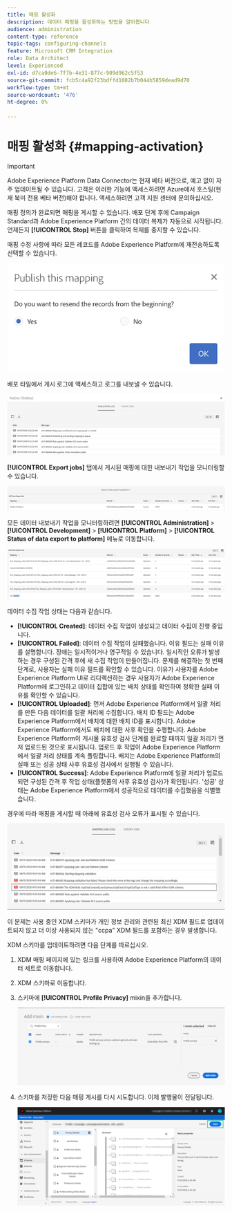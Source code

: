 ```yaml
---
title: 매핑 활성화
description: 데이터 매핑을 활성화하는 방법을 알아봅니다
audience: administration
content-type: reference
topic-tags: configuring-channels
feature: Microsoft CRM Integration
role: Data Architect
level: Experienced
exl-id: d7ca0de6-7f7b-4e31-877c-909d962c5f53
source-git-commit: fcb5c4a92f23bdffd1082b7b044b5859dead9d70
workflow-type: tm+mt
source-wordcount: '476'
ht-degree: 0%

---
```


# 매핑 활성화 {#mapping-activation}

>[!IMPORTANT]
>
>Adobe Experience Platform Data Connector는 현재 베타 버전으로, 예고 없이 자주 업데이트될 수 있습니다. 고객은 이러한 기능에 액세스하려면 Azure에서 호스팅(현재 북미 전용 베타 버전)해야 합니다. 액세스하려면 고객 지원 센터에 문의하십시오.

매핑 정의가 완료되면 매핑을 게시할 수 있습니다. 배포 단계 후에 Campaign Standard과 Adobe Experience Platform 간의 데이터 복제가 자동으로 시작됩니다. 언제든지 **[!UICONTROL Stop]** 버튼을 클릭하여 복제를 중지할 수 있습니다.

매핑 수정 사항에 따라 모든 레코드를 Adobe Experience Platform에 재전송하도록 선택할 수 있습니다.

![](assets/aep_publishmapping.png)

배포 타일에서 게시 로그에 액세스하고 로그를 내보낼 수 있습니다.

![](assets/aep_publog.png)

**[!UICONTROL Export jobs]** 탭에서 게시된 매핑에 대한 내보내기 작업을 모니터링할 수 있습니다.

![](assets/aep_jobstatus.png)

모든 데이터 내보내기 작업을 모니터링하려면 **[!UICONTROL Administration]** > **[!UICONTROL Development]** > **[!UICONTROL Platform]** > **[!UICONTROL Status of data export to platform]** 메뉴로 이동합니다.

![](assets/aep_statusmapping.png)

데이터 수집 작업 상태는 다음과 같습니다.

* **[!UICONTROL Created]**: 데이터 수집 작업이 생성되고 데이터 수집이 진행 중입니다.
* **[!UICONTROL Failed]**: 데이터 수집 작업이 실패했습니다. 이유 필드는 실패 이유를 설명합니다. 장애는 일시적이거나 영구적일 수 있습니다. 일시적인 오류가 발생하는 경우 구성된 간격 후에 새 수집 작업이 만들어집니다. 문제를 해결하는 첫 번째 단계로, 사용자는 실패 이유 필드를 확인할 수 있습니다. 이유가 사용자를 Adobe Experience Platform UI로 리디렉션하는 경우 사용자가 Adobe Experience Platform에 로그인하고 데이터 집합에 있는 배치 상태를 확인하여 정확한 실패 이유를 확인할 수 있습니다.
* **[!UICONTROL Uploaded]**: 먼저 Adobe Experience Platform에서 일괄 처리를 만든 다음 데이터를 일괄 처리에 수집합니다. 배치 ID 필드는 Adobe Experience Platform에서 배치에 대한 배치 ID를 표시합니다. Adobe Experience Platform에서도 배치에 대한 사후 확인을 수행합니다. Adobe Experience Platform이 게시물 유효성 검사 단계를 완료할 때까지 일괄 처리가 먼저 업로드된 것으로 표시됩니다. 업로드 후 작업이 Adobe Experience Platform에서 일괄 처리 상태를 계속 폴링합니다. 배치는 Adobe Experience Platform의 실패 또는 성공 상태 사후 유효성 검사에서 실행될 수 있습니다.
* **[!UICONTROL Success]**: Adobe Experience Platform에 일괄 처리가 업로드되면 구성된 간격 후 작업 상태(플랫폼의 사후 유효성 검사)가 확인됩니다. &#39;성공&#39; 상태는 Adobe Experience Platform에서 성공적으로 데이터를 수집했음을 식별했습니다.

경우에 따라 매핑을 게시할 때 아래에 유효성 검사 오류가 표시될 수 있습니다.

![](assets/aep_datamapping_ccpa.png)

이 문제는 사용 중인 XDM 스키마가 개인 정보 관리와 관련된 최신 XDM 필드로 업데이트되지 않고 더 이상 사용되지 않는 &quot;ccpa&quot; XDM 필드를 포함하는 경우 발생합니다.

XDM 스키마를 업데이트하려면 다음 단계를 따르십시오.

1. XDM 매핑 페이지에 있는 링크를 사용하여 Adobe Experience Platform의 데이터 세트로 이동합니다.

1. XDM 스키마로 이동합니다.

1. 스키마에 **[!UICONTROL Profile Privacy]** mixin을 추가합니다.

   ![](assets/aep_datamapping_privacyfield.png)

1. 스키마를 저장한 다음 매핑 게시를 다시 시도합니다. 이제 발행물이 전달됩니다.

   ![](assets/aep_save_mapping.png)
